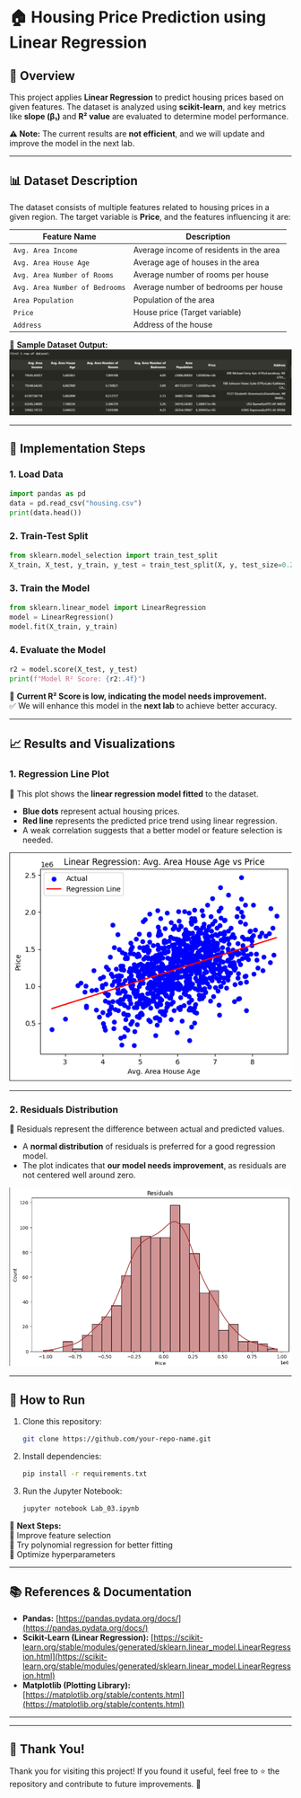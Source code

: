 # 🏠 Housing Price Prediction using Linear Regression

## 📌 Overview
This project applies **Linear Regression** to predict housing prices based on given features. The dataset is analyzed using **scikit-learn**, and key metrics like **slope (β₁)** and **R² value** are evaluated to determine model performance.

**⚠️ Note:** The current results are **not efficient**, and we will update and improve the model in the next lab.

---

## 📊 Dataset Description
The dataset consists of multiple features related to housing prices in a given region. The target variable is **Price**, and the features influencing it are:

| Feature Name                    | Description |
|----------------------------------|-------------|
| `Avg. Area Income`              | Average income of residents in the area |
| `Avg. Area House Age`           | Average age of houses in the area |
| `Avg. Area Number of Rooms`     | Average number of rooms per house |
| `Avg. Area Number of Bedrooms`  | Average number of bedrooms per house |
| `Area Population`               | Population of the area |
| `Price`                         | House price (Target variable) |
| `Address`                       | Address of the house |

📌 **Sample Dataset Output:**
![](img.png)

---

## 🚀 Implementation Steps

### **1. Load Data**  
```python
import pandas as pd
data = pd.read_csv("housing.csv")
print(data.head())

```

### **2. Train-Test Split**  
```python
from sklearn.model_selection import train_test_split
X_train, X_test, y_train, y_test = train_test_split(X, y, test_size=0.2, random_state=42)
```

### **3. Train the Model**  
```python
from sklearn.linear_model import LinearRegression
model = LinearRegression()
model.fit(X_train, y_train)
```

### **4. Evaluate the Model**  
```python
r2 = model.score(X_test, y_test)
print(f"Model R² Score: {r2:.4f}")
```
📌 **Current R² Score is low, indicating the model needs improvement.**  
✅ We will enhance this model in the **next lab** to achieve better accuracy.

---

## 📈 Results and Visualizations  

### **1. Regression Line Plot**  
📌 This plot shows the **linear regression model fitted** to the dataset.  
- **Blue dots** represent actual housing prices.  
- **Red line** represents the predicted price trend using linear regression.  
- A weak correlation suggests that a better model or feature selection is needed.  

![Regression Line](img1.png)

---

### **2. Residuals Distribution**  
📌 Residuals represent the difference between actual and predicted values.  
- A **normal distribution** of residuals is preferred for a good regression model.  
- The plot indicates that **our model needs improvement**, as residuals are not centered well around zero.  

![Residuals Plot](img2.png)

---

## 📌 How to Run
1. Clone this repository:
   ```sh
   git clone https://github.com/your-repo-name.git
   ```
2. Install dependencies:
   ```sh
   pip install -r requirements.txt
   ```
3. Run the Jupyter Notebook:
   ```sh
   jupyter notebook Lab_03.ipynb
   ```

📢 **Next Steps:**  
🔹 Improve feature selection  
🔹 Try polynomial regression for better fitting  
🔹 Optimize hyperparameters  

---

## 📚 References & Documentation  
- **Pandas:** [https://pandas.pydata.org/docs/](https://pandas.pydata.org/docs/)  
- **Scikit-Learn (Linear Regression):** [https://scikit-learn.org/stable/modules/generated/sklearn.linear_model.LinearRegression.html](https://scikit-learn.org/stable/modules/generated/sklearn.linear_model.LinearRegression.html)  
- **Matplotlib (Plotting Library):** [https://matplotlib.org/stable/contents.html](https://matplotlib.org/stable/contents.html)  

---
---
## 🙌 Thank You!  
Thank you for visiting this project! If you found it useful, feel free to ⭐ the repository and contribute to future improvements. 🚀
